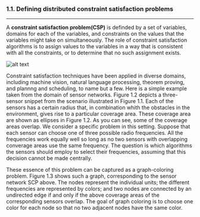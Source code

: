 ### **1.1. Defining distributed constraint satisfaction problems**
---

A **constraint satisfaction problem(CSP)** is definded by a set of variables, domains for each of the variables, and constraints on the values that the variables might take on simultaneously. The role of constraint satisfaction algorithms is to assign values to the variables in a way that is consistent with all the constraints, or to determine that no such assignment exists.

![alt text](image.png)

Constraint satisfaction techniques have been applied in diverse domains, including machine vision, natural language processing, theorem proving, and plannng and scheduling, to name but a few. Here is a simple example taken from the domain of sensor networks. Figure 1.2 depicts a three-sensor snippet from the scenario illustrated in Figure 1.1. Each of the sensors has a certain radius that, in combination whith the obstacles in the environment, gives rise to a particular coverage area. These coverage area are shown as ellipses in Figure 1.2. As you can see, some of the coverage areas overlap. We consider a specific problem in this setting. Suppose that each sensor can choose one of three possible radio frequencies. All the frequencies work equally well so long as no two sensors with overlapping converage areas use the same frequency. The question is which algorithms the sensors should employ to select their frequencies, assuming that this decision cannot be made centrally.

These essence of this problem can be captured as a graph-coloring problem. Figure 1.3 shows such a graph, corresponding to the sensor network SCP above. The nodes represent the individual units; the different frequencies are represented by colors; and two nodes are connected by an undirected edge if and only if the above coverage areas of the corresponding sensors overlap. The goal of graph coloring is to choose one color for each node so that no two adjacent nodes have the same color.